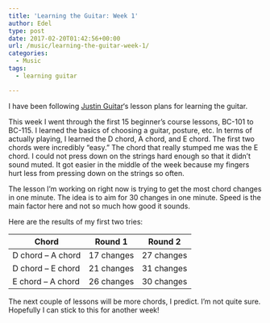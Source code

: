 ```yaml
---
title: 'Learning the Guitar: Week 1'
author: Edel
type: post
date: 2017-02-20T01:42:56+00:00
url: /music/learning-the-guitar-week-1/
categories:
  - Music
tags:
  - learning guitar

---
```

I have been following [Justin Guitar][1]&#8216;s lesson plans for learning the guitar.

This week I went through the first 15 beginner&#8217;s course lessons, BC-101 to BC-115. I learned the basics of choosing a guitar, posture, etc. In terms of actually playing, I learned the D chord, A chord, and E chord. The first two chords were incredibly &#8220;easy.&#8221; The chord that really stumped me was the E chord. I could not press down on the strings hard enough so that it didn&#8217;t sound muted. It got easier in the middle of the week because my fingers hurt less from pressing down on the strings so often.

The lesson I&#8217;m working on right now is trying to get the most chord changes in one minute. The idea is to aim for 30 changes in one minute. Speed is the main factor here and not so much how good it sounds.

Here are the results of my first two tries:

| Chord                   | Round 1    | Round 2    |
| ----------------------- | ---------- | ---------- |
| D chord &#8211; A chord | 17 changes | 27 changes |
| D chord &#8211; E chord | 21 changes | 31 changes |
| E chord &#8211; A chord | 26 changes | 30 changes |

The next couple of lessons will be more chords, I predict. I&#8217;m not quite sure. Hopefully I can stick to this for another week!

 [1]: https://www.justinguitar.com/